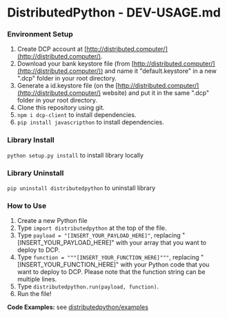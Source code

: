 # DistributedPython - DEV-USAGE.md

### Environment Setup
1. Create DCP account at [http://distributed.computer/](http://distributed.computer/).
2. Download your bank keystore file (from [http://distributed.computer/](http://distributed.computer/)) and name it "default.keystore" in a new ".dcp" folder in your root directory.
3. Generate a id.keystore file (on the [http://distributed.computer/](http://distributed.computer/) website) and put it in the same ".dcp" folder in your root directory.
4. Clone this repository using git.
5. ```npm i dcp-client``` to install dependencies.
6. ```pip install javascripthon``` to install dependencies.

### Library Install
```python setup.py install``` to install library locally

### Library Uninstall
```pip uninstall distributedpython``` to uninstall library

### How to Use
1. Create a new Python file
2. Type ```import distributedpython``` at the top of the file.
3. Type ```payload = "[INSERT_YOUR_PAYLOAD_HERE]"```, replacing "[INSERT_YOUR_PAYLOAD_HERE]" with your array that you want to deploy to DCP.
4. Type ```function = """[INSERT_YOUR_FUNCTION_HERE]"""```, replacing "[INSERT_YOUR_FUNCTION_HERE]" with your Python code that you want to deploy to DCP. Please note that the function string can be multiple lines.
5. Type ```distributedpython.run(payload, function)```.
6. Run the file!

**Code Examples:** see [distributedpython/examples](https://github.com/GeorgeShao/distributedpython/blob/master/examples)